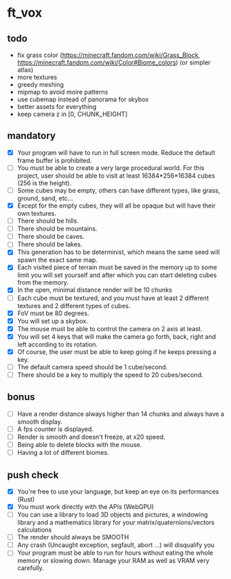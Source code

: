 # ft_vox

## todo

- fix grass color (https://minecraft.fandom.com/wiki/Grass_Block, https://minecraft.fandom.com/wiki/Color#Biome_colors) (or simpler atlas)
- more textures
- greedy meshing
- mipmap to avoid moire patterns
- use cubemap instead of panorama for skybox 
- better assets for everything
- keep camera z in [0, CHUNK_HEIGHT]

## mandatory

- [x] Your program will have to run in full screen mode. Reduce the default frame buffer is prohibited.
- [ ] You must be able to create a very large procedural world. For this project, user should be able to visit at least 16384\*256\*16384 cubes (256 is the height).
- [ ] Some cubes may be empty, others can have different types, like grass, ground, sand, etc...
- [x] Except for the empty cubes, they will all be opaque but will have their own textures.
- [ ] There should be hills.
- [ ] There should be mountains.
- [ ] There should be caves.
- [ ] There should be lakes.
- [x] This generation has to be determinist, which means the same seed will spawn the exact same map.
- [x] Each visited piece of terrain must be saved in the memory up to some limit you will set yourself and after which you can start deleting cubes from the memory.
- [x] In the open, minimal distance render will be 10 chunks
- [ ] Each cube must be textured, and you must have at least 2 different textures and 2 different types of cubes.
- [x] FoV must be 80 degrees.
- [x] You will set up a skybox.
- [x] The mouse must be able to control the camera on 2 axis at least.
- [x] You will set 4 keys that will make the camera go forth, back, right and left according to its rotation.
- [x] Of course, the user must be able to keep going if he keeps pressing a key.
- [ ] The default camera speed should be 1 cube/second.
- [ ] There should be a key to multiply the speed to 20 cubes/second.

## bonus

- [ ] Have a render distance always higher than 14 chunks and always have a smooth display.
- [ ] A fps counter is displayed.
- [ ] Render is smooth and doesn't freeze,  at x20 speed.
- [ ] Being able to delete blocks with the mouse.
- [ ] Having a lot of different biomes.

## push check

- [x] You're free to use your language, but keep an eye on its performances (Rust)
- [x] You must work directly with the APIs (WebGPU)
- [ ] You can use a library to load 3D objects and pictures, a windowing library and a mathematics library for your matrix/quaternions/vectors calculations
- [ ] The render should always be SMOOTH
- [ ] Any crash (Uncaught exception, segfault, abort ...) will disqualify you
- [ ] Your program must be able to run for hours without eating the whole memory or slowing down. Manage your RAM as well as VRAM very carefully.
